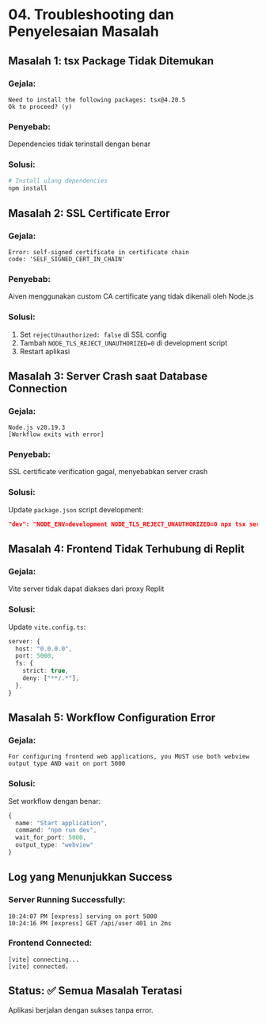 # 04. Troubleshooting dan Penyelesaian Masalah

## Masalah 1: tsx Package Tidak Ditemukan

### Gejala:
```
Need to install the following packages: tsx@4.20.5
Ok to proceed? (y)
```

### Penyebab:
Dependencies tidak terinstall dengan benar

### Solusi:
```bash
# Install ulang dependencies
npm install
```

## Masalah 2: SSL Certificate Error

### Gejala:
```
Error: self-signed certificate in certificate chain
code: 'SELF_SIGNED_CERT_IN_CHAIN'
```

### Penyebab:
Aiven menggunakan custom CA certificate yang tidak dikenali oleh Node.js

### Solusi:
1. Set `rejectUnauthorized: false` di SSL config
2. Tambah `NODE_TLS_REJECT_UNAUTHORIZED=0` di development script
3. Restart aplikasi

## Masalah 3: Server Crash saat Database Connection

### Gejala:
```
Node.js v20.19.3
[Workflow exits with error]
```

### Penyebab:
SSL certificate verification gagal, menyebabkan server crash

### Solusi:
Update `package.json` script development:
```json
"dev": "NODE_ENV=development NODE_TLS_REJECT_UNAUTHORIZED=0 npx tsx server/index.ts"
```

## Masalah 4: Frontend Tidak Terhubung di Replit

### Gejala:
Vite server tidak dapat diakses dari proxy Replit

### Solusi:
Update `vite.config.ts`:
```typescript
server: {
  host: "0.0.0.0",
  port: 5000,
  fs: {
    strict: true,
    deny: ["**/.*"],
  },
}
```

## Masalah 5: Workflow Configuration Error

### Gejala:
```
For configuring frontend web applications, you MUST use both webview output type AND wait on port 5000
```

### Solusi:
Set workflow dengan benar:
```typescript
{
  name: "Start application",
  command: "npm run dev", 
  wait_for_port: 5000,
  output_type: "webview"
}
```

## Log yang Menunjukkan Success

### Server Running Successfully:
```
10:24:07 PM [express] serving on port 5000
10:24:16 PM [express] GET /api/user 401 in 2ms
```

### Frontend Connected:
```
[vite] connecting...
[vite] connected.
```

## Status: ✅ Semua Masalah Teratasi

Aplikasi berjalan dengan sukses tanpa error.